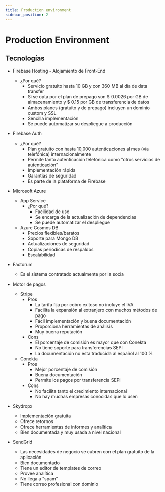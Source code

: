 ```yaml
---
title: Production environment
sidebar_position: 2
---
```


# Production Environment

## Tecnologías

- Firebase Hosting - Alojamiento de Front-End
  - ¿Por qué?
    - Servicio gratuito hasta 10 GB y con 360 MB al día de data transfer
    - Si se opta por el plan de prepago son $ 0.0026 por GB  de almacenamiento y $ 0.15 por GB de transferencia de datos
    - Ambos planes (gratuito y de prepago) incluyen un dominio custom y SSL
    - Sencilla implementación
    - Se puede automatizar su despliegue a producción

- Firebase Auth
  - ¿Por qué?
    - Plan gratuito con hasta 10,000 autenticaciones al mes (vía telefónica) internacionalmente
    - Permite tanto autenticación telefónica como "otros servicios de autenticación"
    - Implementación  rápida
    - Garantías de seguridad
    - Es parte de la plataforma de Firebase
  

- Microsoft Azure 
  - App Service
    - ¿Por qué?
      - Facilidad de uso
      - Se encarga de la actualización  de dependencias
      - Se puede automatizar el despliegue
  - Azure Cosmos DB
    - Precios flexibles/baratos
    - Soporte para Mongo DB
    - Actualizaciones de seguridad
    - Copias periódicas de respaldos
    - Escalabilidad

- Factorum
  - Es el sistema contratado actualmente  por la socia


- Motor de pagos
  - Stripe
    - Pros
      - La tarifa fija por cobro exitoso no incluye el IVA
      - Facilita la expansión al extranjero con muchos métodos de pago
      - Fácil implementación y buena documentación
      - Proporciona herramientas de análisis
      - Muy buena reputación
    - Cons
      - El porcentaje de comisión es mayor que con Conekta
      - No tiene soporte para transferencias  SEPI
      - La documentación no esta traducida al español al 100 %
  - Conekta
    - Pros
      - Mejor porcentaje de comisión
      - Buena documentación
      - Permite los pagos por transferencia SEPI
    - Cons
      - No facilita tanto el crecimiento internacional
      - No hay muchas empresas conocidas que lo usen



- Skydropx
  - Implementación gratuita
  - Ofrece retornos
  - Ofrece herramientas de informes y analítica
  - Bien documentada y muy usada a nivel nacional  

- SendGrid
  - Las necesidades de negocio se cubren con el plan gratuito de la aplicación
  - Bien documentado 
  - Tiene un editor de templates de correo
  - Provee analítica
  - No llega a "spam"
  - Tiene correo profesional con dominio
